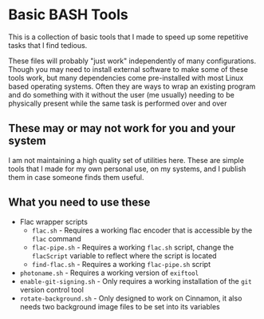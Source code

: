 Basic BASH Tools
================

This is a collection of basic tools that I made to speed up some repetitive
tasks that I find tedious.

These files will probably "just work" independently of many configurations.
Though you may need to install external software to make some of these tools
work, but many dependencies come pre-installed with most Linux based operating
systems. Often they are ways to wrap an existing program and do something with
it without the user (me usually) needing to be physically present while the
same task is performed over and over

These may or may not work for you and your system
-------------------------------------------------

I am not maintaining a high quality set of utilities here. These are simple tools
that I made for my own personal use, on my systems, and I publish them in case
someone finds them useful.

What you need to use these
--------------------------

- Flac wrapper scripts
  - `flac.sh` - Requires a working flac encoder that is accessible by the `flac` command
  - `flac-pipe.sh` - Requires a working `flac.sh` script, change the `flacScript` variable to reflect where the script is located
  - `find-flac.sh` - Requires a working `flac-pipe.sh` script
- `photoname.sh` - Requires a working version of `exiftool`
- `enable-git-signing.sh` - Only requires a working installation of the `git` version control tool
- `rotate-background.sh` - Only designed to work on Cinnamon, it also needs two background image files to be set into its variables